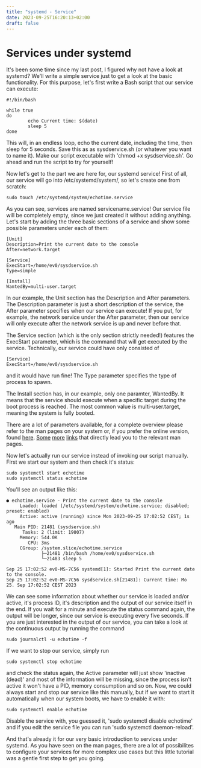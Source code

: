 ```yaml
---
title: "systemd - Service"
date: 2023-09-25T16:20:13+02:00
draft: false
---
```


# Services under systemd

It's been some time since my last post, I figured why not have a look at systemd? We'll write a simple
service just to get a look at the basic functionality. For this purpose, let's first write a Bash script
that our service can execute:

```
#!/bin/bash

while true
do
        echo Current time: $(date)
        sleep 5
done

```

This will, in an endless loop, echo the current date, including the time, then sleep for 5 seconds.
Save this as as sysdservice.sh (or whatever you want to name it).
Make our script executable with 'chmod +x sysdservice.sh'. Go ahead and run the script to try for yourself!

Now let's get to the part we are here for, our systemd service! First of all, our service will go into
/etc/systemd/system/, so let's create one from scratch:

```
sudo touch /etc/systemd/system/echotime.service

```

As you can see, services are named servicename.service! Our service file will be completely empty, since we just
created it without adding anything. Let's start by adding the three basic sections of a service and show some possible
parameters under each of them:

```
[Unit]
Description=Print the current date to the console
After=network.target

[Service]
ExecStart=/home/ev0/sysdservice.sh
Type=simple

[Install]
WantedBy=multi-user.target
```

In our example, the Unit section has the Description and After parameters. The Description parameter
is just a short description of the service, the After parameter specifies when our service can execute!
If you put, for example, the network service under the After parameter, then our service will only execute after
the network service is up and never before that.

The Service section (which is the only section strictly needed!) features the ExecStart parameter,
which is the command that will get executed by the service. Technically, our service could have only consisted of

```
[Service]
ExecStart=/home/ev0/sysdservice.sh
```

and it would have run fine! The Type parameter specifies the type of process to spawn.

The Install section has, in our example, only one paramter, WantedBy. It means that the service should execute
when a specific target during the boot process is reached. The most common value is multi-user.target, meaning
the system is fully booted.

There are a lot of parameters available, for a complete overview please refer to the man pages on your system
or, if you prefer the online version, found [here](https://www.freedesktop.org/wiki/Software/systemd/?ref=linuxhandbook.com).
[Some](https://www.freedesktop.org/software/systemd/man/systemd.service.html)
[more](https://www.freedesktop.org/software/systemd/man/systemd.exec.html)
[links](https://www.freedesktop.org/software/systemd/man/index.html) that directly lead you to the relevant man pages.

Now let's actually run our service instead of invoking our script manually. First we start our system and
then check it's status:

```
sudo systemctl start echotime
sudo systemctl status echotime
```

You'll see an output like this:

```
● echotime.service - Print the current date to the console
     Loaded: loaded (/etc/systemd/system/echotime.service; disabled; preset: enabled)
     Active: active (running) since Mon 2023-09-25 17:02:52 CEST; 1s ago
   Main PID: 21481 (sysdservice.sh)
      Tasks: 2 (limit: 19007)
     Memory: 544.0K
        CPU: 3ms
     CGroup: /system.slice/echotime.service
             ├─21481 /bin/bash /home/ev0/sysdservice.sh
             └─21483 sleep 5

Sep 25 17:02:52 ev0-MS-7C56 systemd[1]: Started Print the current date to the console.
Sep 25 17:02:52 ev0-MS-7C56 sysdservice.sh[21481]: Current time: Mo 25. Sep 17:02:52 CEST 2023
```

We can see some information about whether our service is loaded and/or active, it's process ID, it's description and
the output of our service itself in the end. If you wait for a minute and execute the status command again, the output
will be longer, since our service is executing every five seconds. If you are just interested in the output of our
service, you can take a look at the continuous output by running the command

```
sudo journalctl -u echotime -f
```

If we want to stop our service, simply run

```
sudo systemctl stop echotime
```

and check the status again, the Active parameter will just show 'inactive (dead)' and most of the information will
be missing, since the process isn't active it won't have a PID, memory consumption and so on. Now, we could always
start and stop our service like this manually, but if we want to start it automatically when our system boots, we have
to enable it with:

```
sudo systemctl enable echotime
```

Disable the service with, you guessed it, 'sudo systemctl disable echotime' and if you edit the service file you can
run 'sudo systemctl daemon-reload'.

And that's already it for our very basic introduction to services under systemd. As you have seen on the man pages,
there are a lot of possibilites to configure your services for more complex use cases but this little tutorial
was a gentle first step to get you going.
